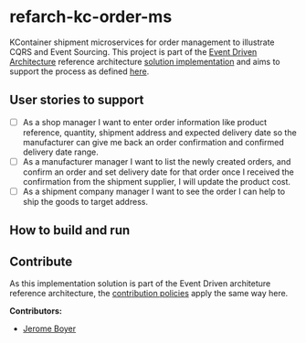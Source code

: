 # refarch-kc-order-ms

KContainer shipment microservices for order management to illustrate CQRS and Event Sourcing. This project is part of the [Event Driven Architecture](https://github.com/ibm-cloud-architecture/refarch-eda) reference architecture [solution implementation](https://github.com/ibm-cloud-architecture/refarch-kc) and aims to support the process as defined [here](https://github.com/ibm-cloud-architecture/refarch-kc/blob/master/analysis/readme.md).

## User stories to support

- [ ] As a shop manager I want to enter order information like product reference, quantity, shipment address and expected delivery date so the manufacturer can give me back an order confirmation and confirmed delivery date range.
- [ ] As a manufacturer manager I want to list the newly created orders, and confirm an order and set delivery date for that order once I received the confirmation from the shipment supplier, I will update the product cost.
- [ ] As a shipment company manager I want to see the order I can help to ship the goods to target address.  

## How to build and run


## Contribute

As this implementation solution is part of the Event Driven architeture reference architecture, the [contribution policies](./CONTRIBUTING.md) apply the same way here.

**Contributors:**
* [Jerome Boyer](https://www.linkedin.com/in/jeromeboyer/)

